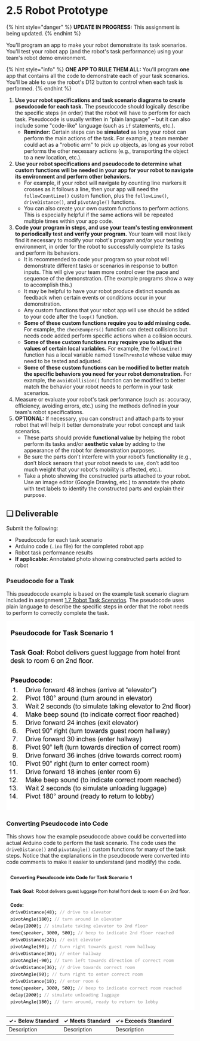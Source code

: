 # 2.5 Robot Prototype

{% hint style="danger" %}
**UPDATE IN PROGRESS:** This assignment is being updated.
{% endhint %}

You'll program an app to make your robot demonstrate its task scenarios. You'll test your robot app \(and the robot's task performance\) using your team's robot demo environment.

{% hint style="info" %}
**ONE APP TO RULE THEM ALL:** You'll program **one** app that contains all the code to demonstrate each of your task scenarios. You'll be able to use the robot's D12 button to control when each task is performed.
{% endhint %}

1. **Use your robot specifications and task scenario diagrams to create** **pseudocode for each task.** The pseudocode should logically describe the specific steps \(in order\) that the robot will have to perform for each task. Pseudocode is usually written in "plain language" – but it can also include some "code-like" language \(such as `if` statements, etc.\).
   * **Reminder:** Certain steps can be **simulated** as long your robot can perform the main actions of the task. For example, a team member could act as a "robotic arm" to pick up objects, as long as your robot performs the other necessary actions \(e.g., transporting the object to a new location, etc.\).
2. **Use your robot specifications and pseudocode to determine what custom functions will be needed in your app for your robot to navigate its environment and perform other behaviors.**
   * For example, if your robot will navigate by counting line markers it crosses as it follows a line, then your app will need the `followCountLine()` custom function, plus the `followLine()`, `driveDistance()`, and `pivotAngle()` functions.
   * You can also create your own custom functions to perform actions. This is especially helpful if the same actions will be repeated multiple times within your app code.
3. **Code your program in steps, and use your team's testing environment to periodically test and verify your program.** Your team will most likely find it necessary to modify your robot's program and/or your testing environment, in order for the robot to successfully complete its tasks and perform its behaviors.
   * It is recommended to code your program so your robot will demonstrate different tasks or scenarios in response to button inputs. This will give your team more control over the pace and sequence of the demonstration. \(The example programs show a way to accomplish this.\)
   * It may be helpful to have your robot produce distinct sounds as feedback when certain events or conditions occur in your demonstration.
   * Any custom functions that your robot app will use should be added to your code after the `loop()` function.
   * **Some of these custom functions require you to add missing code.** For example, the `checkBumpers()` function can detect collisions but needs code added perform specific actions when a collision occurs.
   * **Some of these custom functions may require you to adjust the values of certain local variables.** For example, the `followLine()` function has a local variable named `lineThreshold` whose value may need to be tested and adjusted.
   * **Some of these custom functions can be modified to better match the specific behaviors you need for your robot demonstration.** For example, the `avoidCollision()` function can be modified to better match the behavior your robot needs to perform in your task scenarios.
4. Measure or evaluate your robot's task performance \(such as:  accuracy, efficiency, avoiding errors, etc.\) using the methods defined in your team's robot specifications.
5. **OPTIONAL:**  If necessary, you can construct and attach parts to your robot that will help it better demonstrate your robot concept and task scenarios.
   * These parts should provide **functional value** by helping the robot perform its tasks and/or **aesthetic value** by adding to the appearance of the robot for demonstration purposes.
   * Be sure the parts don't interfere with your robot’s functionality \(e.g., don’t block sensors that your robot needs to use, don’t add too much weight that your robot's mobility is affected, etc.\).
   * Take a photo showing the constructed parts attached to your robot. Use an image editor \(Google Drawing, etc.\) to annotate the photo with text labels to identify the constructed parts and explain their purpose.

## **❏ Deliverable**

Submit the following:

* Pseudocode for each task scenario
* Arduino code \(`.ino` file\) for the completed robot app
* Robot task performance results
* **If applicable:**  Annotated photo showing constructed parts added to robot

### Pseudocode for a Task

This pseudocode example is based on the example task scenario diagram included in assignment [1.7 Robot Task Scenarios](../1-discover-and-define-problem/1.7-robot-task-scenarios.md). The pseudocode uses plain language to describe the specific steps in order that the robot needs to perform to correctly complete the task.

![](../../.gitbook/assets/pseudocode-example.png)

### Converting Pseudocode into Code

This shows how the example pseudocode above could be converted into actual Arduino code to perform the task scenario. The code uses the `driveDistance()` and `pivotAngle()` custom functions for many of the task steps. Notice that the explanations in the pseudocode were converted into code comments to make it easier to understand \(and modify\) the code.

![](../../.gitbook/assets/pseudocode-to-code-example.png)

| **✓- Below Standard** | **✓ Meets Standard** | **✓+ Exceeds Standard** |
| :--- | :--- | :--- |
| Description | Description | Description |

